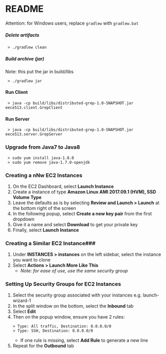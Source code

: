 # README #

Attention: for Windows users, replace `gradlew` with `gradlew.bat`

##### Delete artifacts #####

```
 > ./gradlew clean 
```

##### Build archive (jar) #####
Note: this put the jar in build/libs

```
 > ./gradlew jar
```

#### Run Client ####

```
 > java -cp build/libs/distributed-grep-1.0-SNAPSHOT.jar eece513.client.GrepClient
```

#### Run Server ####
```
 > java -cp build/libs/distributed-grep-1.0-SNAPSHOT.jar eece513.server.GrepServer
```

### Upgrade from Java7 to Java8 ###
```
 > sudo yum install java-1.8.0
 > sudo yum remove java-1.7.0-openjdk
```

### Creating a nNw EC2 Instances ###
1. On the EC2 Dashboard, select **Launch Instance**
2. Create a instance of type **Amazon Linux AMI 2017.09.1 (HVM), SSD Volume Type**
3. Leave the defaults as is by selecting **Review and Launch > Launch** at the bottom right of the screen
4. In the following popup, select **Create a new key pair** from the first dropdown
5. Give it a name and select **Download** to get your private key
6. Finally, select **Launch Instance**

### Creating a Similar EC2 Instance###
1. Under **INSTANCES > instances** on the left sidebar, select the instance you want to clone
2. Select **Actions > Launch More Like This** 
    * _Note: for ease of use, use the same security group_

### Setting Up Security Groups for EC2 Instances ###
1. Select the security group associated with your instances e.g. launch-wizard-1
2. In the split window on the bottom, select the **Inbound** tab
3. Select **Edit**
4. Then on the popup window, ensure you have 2 rules:
    ```
    > Type: All traffic, Destination: 0.0.0.0/0
    > Type: SSH, Destination: 0.0.0.0/0
    ```
    * If one rule is missing, select **Add Rule** to generate a new line
5. Repeat for the **Outbound** tab